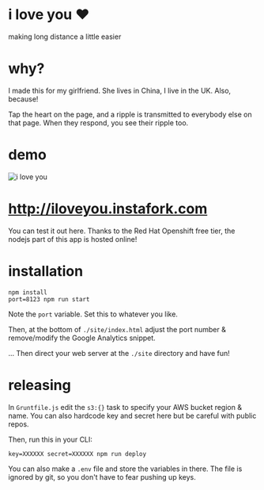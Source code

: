 # i love you :heart:
making long distance a little easier

# why?

I made this for my girlfriend. She lives in China, I live in the UK. Also, because!

Tap the heart on the page, and a ripple is transmitted to everybody else on that page. When they respond, you see their ripple too.

# demo

![i love you](https://github.com/nabilfreeman/i-love-you/raw/master/site/img/iloveyou.jpg)

# http://iloveyou.instafork.com

You can test it out here. Thanks to the Red Hat Openshift free tier, the nodejs part of this app is hosted online!

# installation

    npm install
    port=8123 npm run start

Note the `port` variable. Set this to whatever you like.

Then, at the bottom of `./site/index.html` adjust the port number & remove/modify the Google Analytics snippet.

... Then direct your web server at the `./site` directory and have fun!

# releasing
In `Gruntfile.js` edit the `s3:{}` task to specify your AWS bucket region & name. You can also hardcode key and secret here but be careful with public repos.

Then, run this in your CLI:

    key=XXXXXX secret=XXXXXX npm run deploy

You can also make a `.env` file and store the variables in there. The file is ignored by git, so you don't have to fear pushing up keys.